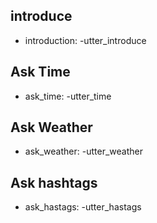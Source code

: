 
## introduce
* introduction:
-utter_introduce

## Ask Time
* ask_time:
-utter_time

## Ask Weather
* ask_weather:
-utter_weather

## Ask hashtags
* ask_hastags:
-utter_hastags
